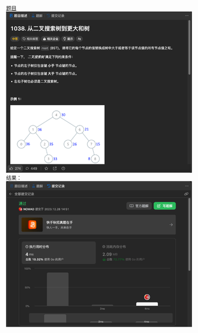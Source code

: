 [题目](https://leetcode.cn/problems/binary-search-tree-to-greater-sum-tree/description/)
![pic](img.png)
结果：
![pic](result.png)